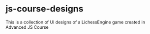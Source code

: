 # js-course-designs
This is a collection of UI designs of a LichessEngine game created in Advanced JS Course
